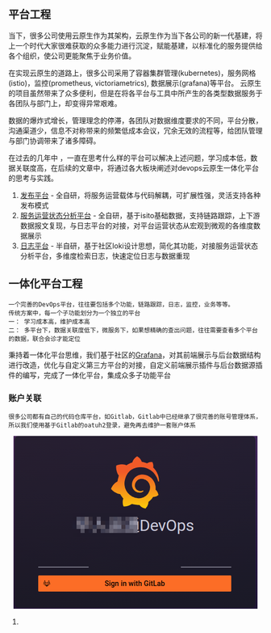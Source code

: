 ## 平台工程

当下，很多公司使用云原生作为其架构，云原生作为当下各公司的新一代基建，将上一个时代大家很难获取的众多能力进行沉淀，赋能基建，以标准化的服务提供给各个组织，使公司更能聚焦于业务价值。  

在实现云原生的道路上，很多公司采用了容器集群管理(kubernetes)，服务网格(istio)，监控(prometheus, victoriametrics), 数据展示(grafana)等平台。 云原生的项目虽然带来了众多便利，但是在将各平台与工具中所产生的各类型数据服务于各团队与部门上，却变得异常艰难。  

数据的爆炸式增长，管理理念的停滞，各团队对数据维度要求的不同，平台分散，沟通渠道少，信息不对称带来的频繁低成本会议，冗余无效的流程等，给团队管理与部门协调带来了诸多障碍。  

在过去的几年中 ，一直在思考什么样的平台可以解决上述问题，学习成本低，数据关联度高，在后续的文章中，将通过各大板块阐述对devops云原生一体化平台的思考与实践。  

1. [发布平台](deployment_platform/README.md) - 全自研，将服务运营载体与代码解耦，可扩展性强，灵活支持各种发布模式
2. [服务运营状态分析平台](tracing_platform/README.md) - 全自研，基于isito基础数据，支持链路跟踪，上下游数据报文复现，与日志平台的对接，对平台运营状态从宏观到微观的各维度数据展示
3. [日志平台](logging/README.md) - 半自研，基于社区loki设计思想，简化其功能，对接服务运营状态分析平台，多维度检索日志，快速定位日志与数据重现

## 一体化平台工程
    一个完善的DevOps平台，往往要包括多个功能，链路跟踪，日志，监控，业务等等。  
    传统方案中，每一个子功能划分为一个独立的平台
    一： 学习成本高，维护成本高
    二： 多平台下，数据关联度低下，微服务下，如果想精确的查出问题，往往需要查看多个平台的数据，联合会诊才能定位

秉持着一体化平台思维，我们基于社区的[Grafana](https://grafana.com/)，对其前端展示与后台数据结构进行改造，优化与自定义第三方平台的对接，自定义前端展示插件与后台数据源插件的编写，完成了一体化平台，集成众多子功能平台

### 账户关联
    很多公司都有自己的代码仓库平台，如Gitlab，Gitlab中已经继承了很完善的账号管理体系，所以我们使用基于Gitlab的oatuh2登录，避免再去维护一套账户体系

<p align="center">
   <img src="index.png">
</p>

1. 